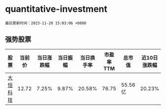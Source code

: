 # quantitative-investment

`最后更新时间：2023-11-20 15:03:06 +0800`

## 强势股票

|股票|当前价|当日涨跌幅|当日振幅|当日换手率|市盈率TTM|总市值|近10日涨跌幅|
|----|----|----|----|----|----|----|----|
|[大恒科技](https://xueqiu.com/S/SH600288)|12.72|7.25%|9.87%|20.58%|76.75|55.56亿|20.23%|
